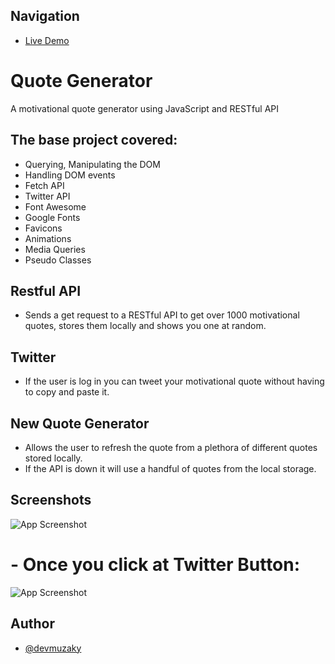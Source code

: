 
## Navigation
- [Live Demo](https://devmuzaky.github.io/QuotesGenerator/)



# Quote Generator

A motivational quote generator using JavaScript and RESTful API


## The base project covered:
- Querying, Manipulating the DOM
- Handling DOM events
- Fetch API
- Twitter API
- Font Awesome
- Google Fonts
- Favicons
- Animations
- Media Queries
- Pseudo Classes
## Restful API
- Sends a get request to a RESTful API to get over 1000 motivational quotes, stores them locally and shows you one at random.
## Twitter
- If the user is log in you can tweet your motivational quote without having to copy and paste it.

## New Quote Generator
- Allows the user to refresh the quote from a plethora of different quotes stored locally.
- If the API is down it will use a handful of quotes from the local storage.
## Screenshots

![App Screenshot](https://i.pinimg.com/originals/9b/c0/0c/9bc00c98b6e27c880eca3847da30e134.jpg)
# - Once you click at Twitter Button:
![App Screenshot](https://i.pinimg.com/originals/1b/2c/02/1b2c02a0748215634f13f25a6bb61b5f.jpg)
## Author

- [@devmuzaky](https://github.com/devmuzaky)

